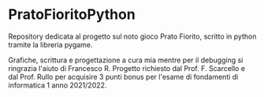 # PratoFioritoPython
Repository dedicata al progetto sul noto gioco Prato Fiorito, scritto in python tramite la libreria pygame.

Grafiche, scrittura e progettazione a cura mia mentre per il debugging si ringrazia l'aiuto di Francesco R. Progetto richiesto dal Prof. F. Scarcello e dal Prof. Rullo per acquisire 3 punti bonus per l'esame di fondamenti di informatica 1 anno 2021/2022. 
